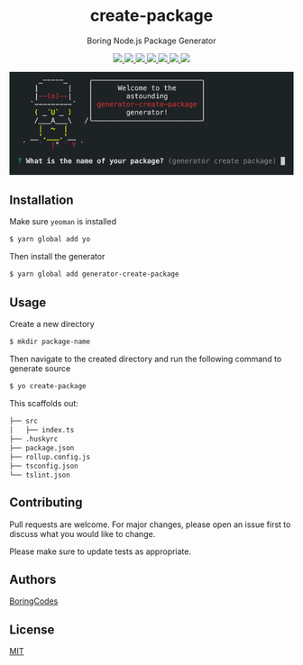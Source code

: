 <div align="center">
  <h1>create-package</h1>
  <p>Boring Node.js Package Generator</p>

  <p>
    <a href="https://github.com/boringcodes/create-package/commits" aria-label="Commitizen Friendly">
      <img src="https://img.shields.io/badge/commitizen-friendly-brightgreen.svg?style=flat-square">
    </a>
    <a href="https://github.com/boringcodes/create-package/actions" aria-label="GitHub Workflow Status">
      <img src="https://img.shields.io/github/workflow/status/boringcodes/create-package/publish-npm?style=flat-square">
    </a>
    <a href="https://david-dm.org/boringcodes/create-package" aria-label="Dependencies Status">
      <img src="https://img.shields.io/david/boringcodes/create-package?style=flat-square">
    </a>
    <a href="https://www.npmjs.com/package/generator-create-package" aria-label="NPM Version">
      <img src="https://img.shields.io/npm/v/generator-create-package?color=brightgreen&style=flat-square">
    </a>
    <a href="https://www.npmjs.com/package/generator-create-package" aria-label="NPM Downloads">
      <img src="https://img.shields.io/npm/dm/generator-create-package?style=flat-square">
    </a>
    <a href="https://github.com/boringcodes/create-package/blob/master/LICENSE" aria-label="MIT License">
      <img src="https://img.shields.io/github/license/boringcodes/create-package?color=brightgreen&style=flat-square">
    </a>
    <a href="https://github.com/boringcodes" aria-label="BoringCodes Verified">
      <img src="https://img.shields.io/badge/boringcodes-verified-brightgreen?style=flat-square">
    </a>
  </p>

  <img src="banner.png">
</div>

## Installation

Make sure `yeoman` is installed

```sh
$ yarn global add yo
```

Then install the generator

```sh
$ yarn global add generator-create-package
```

## Usage

Create a new directory

```sh
$ mkdir package-name
```

Then navigate to the created directory and run the following command to generate source

```sh
$ yo create-package
```

This scaffolds out:

```
├── src
│   ├── index.ts
├── .huskyrc
├── package.json
├── rollup.config.js
├── tsconfig.json
└── tslint.json
```

## Contributing

Pull requests are welcome. For major changes, please open an issue first to discuss what you would like to change.

Please make sure to update tests as appropriate.

## Authors

[BoringCodes](https://github.com/boringcodes)

## License

[MIT](https://github.com/boringcodes/create-package/blob/master/LICENSE)
